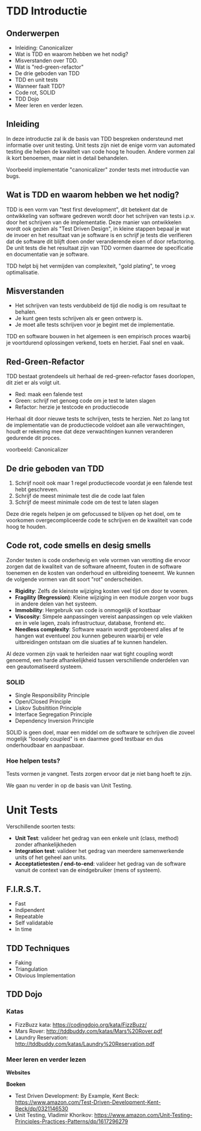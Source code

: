# TDD Introductie

## Onderwerpen

- Inleiding: Canonicalizer
- Wat is TDD en waarom hebben we het nodig?    
- Misverstanden over TDD.
- Wat is "red-green-refactor"
- De drie geboden van TDD
- TDD en unit tests
- Wanneer faalt TDD?
- Code rot, SOLID
- TDD Dojo
- Meer leren en verder lezen.


## Inleiding
In deze introductie zal ik de basis van TDD bespreken ondersteund met informatie over unit testing. Unit tests zijn niet de enige vorm van automated testing die helpen de kwaliteit van code hoog te houden. Andere vormen zal ik kort benoemen, maar niet in detail behandelen.

Voorbeeld implementatie "canonicalizer" zonder tests met introductie van bugs.

## Wat is TDD en waarom hebben we het nodig?

TDD is een vorm van "test first development", dit betekent dat de ontwikkeling van software gedreven wordt door het schrijven van tests i.p.v. door het schrijven van de implementatie. Deze manier van ontwikkelen wordt ook gezien als "Test Driven Design", in kleine stappen bepaal je wat de invoer en het resultaat van je software is en schrijf je tests die verifieren dat de software dit blijft doen onder veranderende eisen of door refactoring. De unit tests die het resultaat zijn van TDD vormen daarmee de specificatie en documentatie van je software.

TDD helpt bij het vermijden van complexiteit, "gold plating", te vroeg optimalisatie.

## Misverstanden

- Het schrijven van tests verdubbeld de tijd die nodig is om resultaat te behalen.
- Je kunt geen tests schrijven als er geen ontwerp is.
- Je moet alle tests schrijven voor je begint met de implementatie.

TDD en software bouwen in het algemeen is een empirisch proces waarbij je voortdurend oplossingen verkend, toets en herziet. Faal snel en vaak.

## Red-Green-Refactor

TDD bestaat grotendeels uit herhaal de red-green-refactor fases doorlopen, dit ziet er als volgt uit.

- Red: maak een falende test
- Green: schrijf net genoeg code om je test te laten slagen
- Refactor: herzie je testcode en productiecode 

Herhaal dit door nieuwe tests te schrijven, tests te herzien. Net zo lang tot de implementatie van de productiecode voldoet aan alle verwachtingen, houdt er rekening mee dat deze verwachtingen kunnen veranderen gedurende dit proces. 

voorbeeld: Canonicalizer

## De drie geboden van TDD

1. Schrijf nooit ook maar 1 regel productiecode voordat je een falende test hebt geschreven.
2. Schrijf de meest minimale test die de code laat falen
3. Schrijf de meest minimale code om de test te laten slagen

Deze drie regels helpen je om gefocussed te blijven op het doel, om te voorkomen overgecompliceerde code te schrijven en de kwaliteit van code hoog te houden.

## Code rot, code smells en desig smells
Zonder testen is code onderhevig en vele vormen van verotting die ervoor zorgen dat de kwaliteit van de software afneemt, fouten in de software toenemen en de kosten van onderhoud en uitbreiding toeneemt. We kunnen de volgende vormen van dit soort "rot" onderscheiden.

- **Rigidity**: Zelfs de kleinste wijziging kosten veel tijd om door te voeren.
- **Fragility (Regression)**: Kleine wijziging in een module zorgen voor bugs in andere delen van het systeem. 
- **Immobility**: Hergebruik van code is onmogelijk of kostbaar
- **Viscosity**: Simpele aanpassingen vereist aanpassingen op vele vlakken en in vele lagen, zoals infrastructuur, database, frontend etc. 
- **Needless complexity**: Software waarin wordt geprobeerd alles af te hangen wat eventueel zou kunnen gebeuren waarbij er vele uitbreidingen ontstaan om die siuaties af te kunnen handelen.

Al deze vormen zijn vaak te herleiden naar wat tight coupling wordt genoemd, een harde afhankelijkheid tussen verschillende onderdelen van een geautomatiseerd systeem.

### SOLID

- Single Responsibility Principle
- Open/Closed Principle
- Liskov Subsitition Principle
- Interface Segregation Principle
- Dependency Inversion Principle

SOLID is geen doel, maar een middel om de software te schrijven die zoveel mogelijk "loosely coupled" is en daarmee goed testbaar en dus onderhoudbaar en aanpasbaar.

### Hoe helpen tests?

Tests vormen je vangnet. Tests zorgen ervoor dat je niet bang hoeft te zijn.

We gaan nu verder in op de basis van Unit Testing.

# Unit Tests

Verschillende soorten tests:

- **Unit Test**: valideer het gedrag van een enkele unit (class, method) zonder afhankelijkheden
- **Integration test**: valideer het gedrag van meerdere samenwerkende units of het geheel aan units.
- **Acceptatietesten / end-to-end**: valideer het gedrag van de software vanuit de context van de eindgebruiker (mens of systeem).

## F.I.R.S.T.

- Fast
- Indipendent
- Repeatable
- Self validatable
- In time

## TDD Techniques
- Faking
- Triangulation
- Obvious Implementation

## TDD Dojo
### Katas
- FizzBuzz kata: https://codingdojo.org/kata/FizzBuzz/
- Mars Rover: http://tddbuddy.com/katas/Mars%20Rover.pdf
- Laundry Reservation: http://tddbuddy.com/katas/Laundry%20Reservation.pdf


### Meer leren en verder lezen
**Websites**

**Boeken**
- Test Driven Development: By Example, Kent Beck: https://www.amazon.com/Test-Driven-Development-Kent-Beck/dp/0321146530
- Unit Testing, Vladimir Khorikov: https://www.amazon.com/Unit-Testing-Principles-Practices-Patterns/dp/1617296279